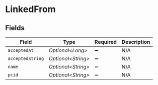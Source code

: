 # LinkedFrom


## Fields

| Field               | Type                | Required            | Description         |
| ------------------- | ------------------- | ------------------- | ------------------- |
| `acceptedAt`        | *Optional\<Long>*   | :heavy_minus_sign:  | N/A                 |
| `acceptedString`    | *Optional\<String>* | :heavy_minus_sign:  | N/A                 |
| `name`              | *Optional\<String>* | :heavy_minus_sign:  | N/A                 |
| `pcid`              | *Optional\<String>* | :heavy_minus_sign:  | N/A                 |